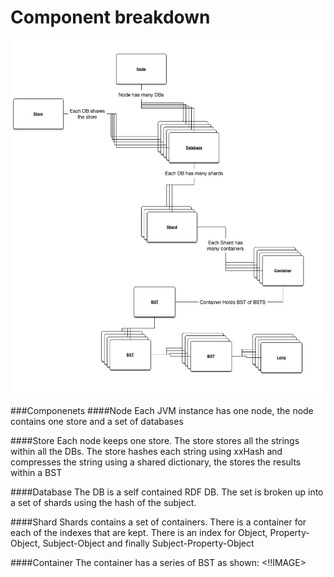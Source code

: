 # Component breakdown
![Component Diagram](https://github.com/alisle/Penella/blob/master/docs/img/components.png)

###Componenets
####Node
Each JVM instance has one node, the node contains one store and a set of databases

####Store
Each node keeps one store. The store stores all the strings within all the DBs. The store hashes each string using xxHash and compresses the string using a shared dictionary,
the stores the results within a BST

####Database
The DB is a self contained RDF DB. The set is broken up into a set of shards using the hash of the subject.

####Shard
Shards contains a set of containers. There is a container for each of the indexes that are kept. There is an index for Object, Property-Object, Subject-Object and finally Subject-Property-Object

####Container
The container has a series of BST as shown: <!!IMAGE>
